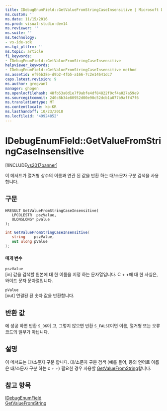 ```yaml
---
title: IDebugEnumField::GetValueFromStringCaseInsensitive | Microsoft Docs
ms.custom: ''
ms.date: 11/15/2016
ms.prod: visual-studio-dev14
ms.reviewer: ''
ms.suite: ''
ms.technology:
- vs-ide-sdk
ms.tgt_pltfrm: ''
ms.topic: article
f1_keywords:
- IDebugEnumField::GetValueFromStringCaseInsensitive
helpviewer_keywords:
- IDebugEnumField::GetValueFromStringCaseInsensitive method
ms.assetid: ef95b38e-d9b2-4fb5-a166-7c2e14641dc7
caps.latest.revision: 9
ms.author: gregvanl
manager: ghogen
ms.openlocfilehash: 48fb53a0d1e7f9abfe4df84822f0cf4a027a59e9
ms.sourcegitcommit: 240c8b34e80952d00e90c52dcb1a077b9aff47f6
ms.translationtype: MT
ms.contentlocale: ko-KR
ms.lasthandoff: 10/23/2018
ms.locfileid: "49924852"
---
```

# <a name="idebugenumfieldgetvaluefromstringcaseinsensitive"></a>IDebugEnumField::GetValueFromStringCaseInsensitive
[!INCLUDE[vs2017banner](../../../includes/vs2017banner.md)]

이 메서드가 열거형 상수의 이름과 연관 된 값을 반환 하는 대/소문자 구분 검색을 사용 합니다.  
  
## <a name="syntax"></a>구문  
  
```cpp#  
HRESULT GetValueFromStringCaseInsensitive(  
   LPCOLESTR  pszValue,  
   ULONGLONG* pvalue  
);  
```  
  
```csharp  
int GetValueFromStringCaseInsensitive(  
   string    pszValue,   
   out ulong pValue  
);  
```  
  
#### <a name="parameters"></a>매개 변수  
 `pszValue`  
 [in] 값을 검색할 원본에 대 한 이름을 지정 하는 문자열입니다. C + +에 대 한 사실은, 와이드 문자 문자열입니다.  
  
 `pValue`  
 [out] 연결된 된 숫자 값을 반환합니다.  
  
## <a name="return-value"></a>반환 값  
 에 성공 하면 반환 `S_OK`이 고, 그렇지 않으면 반환 `S_FALSE`이면 이름, 열거형 또는 오류 코드의 일부가 아닙니다.  
  
## <a name="remarks"></a>설명  
 이 메서드는 대/소문자 구분 합니다. 대/소문자 구분 검색 (예를 들어, 등의 언어로 이름은 대/소문자 구분 하는 c + +) 필요한 경우 사용할 [GetValueFromString](../../../extensibility/debugger/reference/idebugenumfield-getvaluefromstring.md)합니다.  
  
## <a name="see-also"></a>참고 항목  
 [IDebugEnumField](../../../extensibility/debugger/reference/idebugenumfield.md)   
 [GetValueFromString](../../../extensibility/debugger/reference/idebugenumfield-getvaluefromstring.md)

